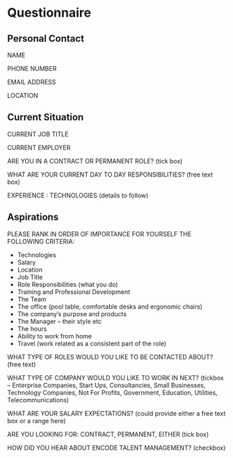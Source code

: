 # Questionnaire

## Personal Contact

NAME

PHONE NUMBER

EMAIL ADDRESS

LOCATION

## Current Situation

CURRENT JOB TITLE

CURRENT EMPLOYER

ARE YOU IN A CONTRACT OR PERMANENT ROLE? (tick box)

WHAT ARE YOUR CURRENT DAY TO DAY RESPONSIBILITIES? (free text box)

EXPERIENCE : TECHNOLOGIES (details to follow)

## Aspirations
  
PLEASE RANK IN ORDER OF IMPORTANCE FOR YOURSELF THE FOLLOWING CRITERIA:

* Technologies
* Salary
* Location
* Job Title
* Role Responsibilities (what you do)
* Training and Professional Development
* The Team
* The office (pool table, comfortable desks and ergonomic chairs)
* The company’s purpose and products
* The Manager – their style etc
* The hours
* Ability to work from home
* Travel (work related as a consistent part of the role)

WHAT TYPE OF ROLES WOULD YOU LIKE TO BE CONTACTED ABOUT? (free text)

WHAT TYPE OF COMPANY WOULD YOU LIKE TO WORK IN NEXT? (tickbox – Enterprise Companies, Start Ups, Consultancies, Small Businesses, Technology Companies, Not For Profits, Government, Education, Utilities, Telecommunications)

WHAT ARE YOUR SALARY EXPECTATIONS? (could provide either a free text box or a range here)

ARE YOU LOOKING FOR: CONTRACT, PERMANENT, EITHER (tick box)

HOW DID YOU HEAR ABOUT ENCODE TALENT MANAGEMENT? (checkbox)